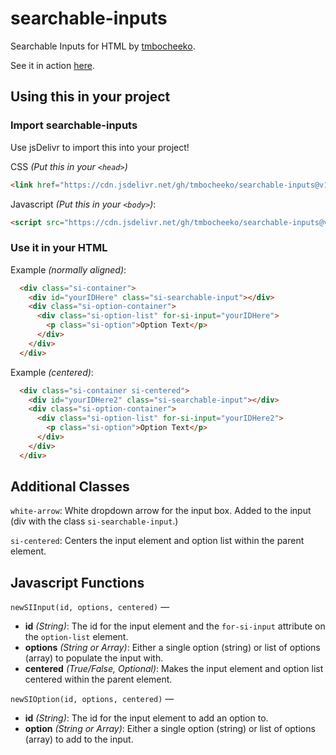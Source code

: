 # searchable-inputs
Searchable Inputs for HTML by [tmbocheeko](https://www.twitter.com/tmbocheeko_).

See it in action [here](https://jsfiddle.net/tmbocheeko/j5crh3od/latest).

## Using this in your project

### Import searchable-inputs
Use jsDelivr to import this into your project!

CSS _(Put this in your `<head>`)_

```html
<link href="https://cdn.jsdelivr.net/gh/tmbocheeko/searchable-inputs@v1.1/styles.css" rel="stylesheet" type="text/css" />
```

Javascript _(Put this in your `<body>`)_:

```html
<script src="https://cdn.jsdelivr.net/gh/tmbocheeko/searchable-inputs@v1.1/script.js" crossorigin="anonymous" defer></script>
```
### Use it in your HTML

Example _(normally aligned)_:

```html
  <div class="si-container">
    <div id="yourIDHere" class="si-searchable-input"></div>
    <div class="si-option-container">
      <div class="si-option-list" for-si-input="yourIDHere">
        <p class="si-option">Option Text</p>
      </div>
    </div>
  </div>
```

Example _(centered)_:

```html
  <div class="si-container si-centered">
    <div id="yourIDHere2" class="si-searchable-input"></div>
    <div class="si-option-container">
      <div class="si-option-list" for-si-input="yourIDHere2">
        <p class="si-option">Option Text</p>
      </div>
    </div>
  </div>
```

## Additional Classes

`white-arrow`: White dropdown arrow for the input box. Added to the input (div with the class `si-searchable-input`.)

`si-centered`: Centers the input element and option list within the parent element.

## Javascript Functions

`newSIInput(id, options, centered)` —
- **id** _(String)_: The id for the input element and the `for-si-input` attribute on the `option-list` element.
- **options** _(String or Array)_: Either a single option (string) or list of options (array) to populate the input with.
- **centered** _(True/False, Optional)_: Makes the input element and option list centered within the parent element.

`newSIOption(id, options, centered)` —
- **id** _(String)_: The id for the input element to add an option to.
- **option** _(String or Array)_: Either a single option (string) or list of options (array) to add to the input.
